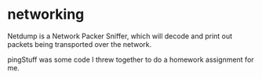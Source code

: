 # networking

Netdump is a Network Packer Sniffer, which will decode and print out packets being transported over the network.

pingStuff was some code I threw together to do a homework assignment for me.
